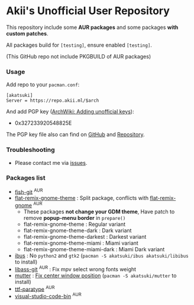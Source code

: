 # Akii's Unofficial User Repository

This repository include some **AUR packages** and some packages **with custom patches**.

All packages build for `[testing]`, ensure enabled `[testing]`.

(This GitHub repo not include PKGBUILD of AUR packages)

### Usage

Add repo to your `pacman.conf`:

```
[akatsuki]
Server = https://repo.akii.ml/$arch
```

And add PGP key ([ArchWiki: Adding unofficial keys](https://wiki.archlinux.org/index.php/Pacman/Package_signing#Adding_unofficial_keys)):

* 0x327233920548825E

The PGP key file also can find on [GitHub](https://github.com/akiirui/repo/blob/master/akatsuki.pub) and [Repository](https://repo.akii.ml/akatsuki.pub).

### Troubleshooting

* Please contact me via [issues](https://github.com/akiirui/repo/issues/new).

### Packages list

- [fish-git](https://aur.archlinux.org/packages/fish-git/) <sup>AUR</sup>
- [flat-remix-gnome-theme](https://github.com/akiirui/repo/tree/master/flat-remix-gnome-theme) : Split package, conflicts with [flat-remix-gnome](https://aur.archlinux.org/packages/flat-remix-gnome/) <sup>AUR</sup>
    - These packages **not change your GDM theme**, Have patch to remove **popup-menu border** in `prepare()`
    - flat-remix-gnome-theme : Regular variant
    - flat-remix-gnome-theme-dark : Dark variant
    - flat-remix-gnome-theme-darkest : Darkest variant
    - flat-remix-gnome-theme-miami : Miami variant
    - flat-remix-gnome-theme-miami-dark : Miami Dark variant
- [ibus](https://github.com/akiirui/repo/tree/master/ibus) : No `python2` and `gtk2` (`pacman -S akatsuki/ibus akatsuki/libibus` to install)
- [libass-git](https://aur.archlinux.org/packages/libass-git/) <sup>AUR</sup> : Fix mpv select wrong fonts weight
- [mutter](https://github.com/akiirui/repo/tree/master/mutter) : [Fix center window position](http://gitlab.gnome.org/GNOME/mutter/merge_requests/962) (`pacman -S akatsuki/mutter` to install)
- [ttf-paratype](https://aur.archlinux.org/packages/ttf-paratype/) <sup>AUR</sup>
- [visual-studio-code-bin](https://aur.archlinux.org/packages/visual-studio-code-bin/) <sup>AUR</sup>

